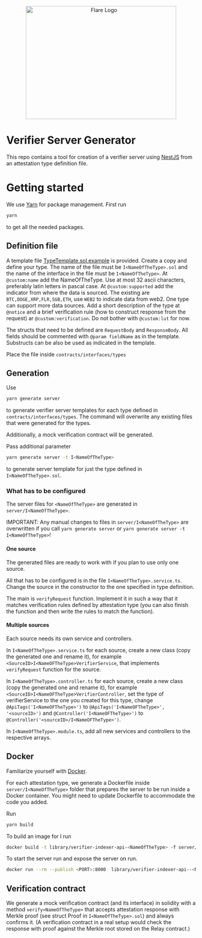 <p align="center">
  <a href="https://flare.network/" target="blank"><img src="https://flare.network/wp-content/uploads/Artboard-1-1.svg" width="400" height="300" alt="Flare Logo" /></a>
</p>

# Verifier Server Generator

This repo contains a tool for creation of a verifier server using [NestJS](https://nestjs.com/) from an attestation type definition file.

# Getting started

We use [Yarn](https://yarnpkg.com/) for package management.
First run

```bash
yarn
```

to get all the needed packages.

## Definition file

A template file [TypeTemplate.sol.example](ITypeTemplate.sol.example) is provided.
Create a copy and define your type.
The name of the file must be `I<NameOfTheType>.sol` and the name of the interface in the file must be `I<NameOfTheType>`.
At `@custom:name` add the NameOfTheType.
Use at most 32 ascii characters, preferably latin letters in pascal case. At `@custom:supported` add the indicator from where the data is sourced. The existing are `BTC,DOGE,XRP,FLR,SGB,ETH`, use `WEB2` to indicate data from web2. One type can support more data sources.
Add a short description of the type at `@notice` and a brief verification rule (how to construct response from the request) ar `@custom:verification`.
Do not bother with `@custom:lut` for now.

The structs that need to be defined are `RequestBody` and `ResponseBody`.
All fields should be commented with `@param fieldName` as in the template.
Substructs can be also be used as indicated in the template.

Place the file inside `contracts/interfaces/types`

## Generation

Use

```bash
yarn generate server
```

to generate verifier server templates for each type defined in `contracts/interfaces/types`.
The command will overwrite any existing files that were generated for the types.

Additionally, a mock verification contract will be generated.

Pass additional parameter

```bash
yarn generate server -t I<NameOfTheType>
```

to generate server template for just the type defined in `I<NameOfTheType>.sol`.

### What has to be configured

The server files for `<NameOfTheType>` are generated in `server/I<NameOfTheType>`.

IMPORTANT: Any manual changes to files in `server/I<NameOfTheType>` are overwritten if you call
`yarn generate server` or `yarn generate server -t I<NameOfTheType>`!

#### One source

The generated files are ready to work with if you plan to use only one source.

All that has to be configured is in the file `I<NameOfTheType>.service.ts`.
Change the source in the constructor to the one specified in type definition.

The main is `verifyRequest` function.
Implement it in such a way that it matches verification rules defined by attestation type
(you can also finish the function and then write the rules to match the function).

#### Multiple sources

Each source needs its own service and controllers.

In `I<NameOfTheType>.service.ts` for each source, create a new class (copy the generated one and rename it), for example
`<SourceID>I<NameOFTheType>VerifierService`, that implements `verifyRequest` function for the source.

In `I<NameOfTheType>.controller.ts` for each source, create a new class (copy the generated one and rename it), for example
`<SourceID>I<NameOFTheType>VerifierController`, set the type of verifierService to the one you created for this type,
change
`@ApiTags('I<NameOFTheType>')` to `@ApiTags('I<NameOFTheType>', '<sourceID>')` and
`@Controller('I<NameOFTheType>')` to `@Controller('<sourceID>/I<NameOFTheType>')`.

In `I<NameOfTheType>.module.ts`, add all new services and controllers to the respective arrays.

## Docker

Familiarize yourself with [Docker](https://www.docker.com/).

For each attestation type, we generate a Dockerfile inside `server/I<NameOfTheType>` folder that prepares the server to be run inside a Docker container.
You might need to update Dockerfile to accommodate the code you added.

Run

```zsh
yarn build
```

To build an image for I<NameOfTheType> run

```zsh
docker build -t library/verifier-indexer-api-<NameOfTheType> -f server/<NameOfTheType>/Dockerfile
```

To start the server run and expose the server on <PORT> run.

```zsh
docker run --rm --publish <PORT>:8000  library/verifier-indexer-api--<NameOfTheType>
```

## Verification contract

We generate a mock verification contract (and its interface) in solidity with a method `verify<NameOfTheType>` that accepts attestation response with Merkle proof (see struct Proof in `I<NameOfTheType>.sol`) and always confirms it.
(A verification contract in a real setup would check the response with proof against the Merkle root stored on the Relay contract.)
